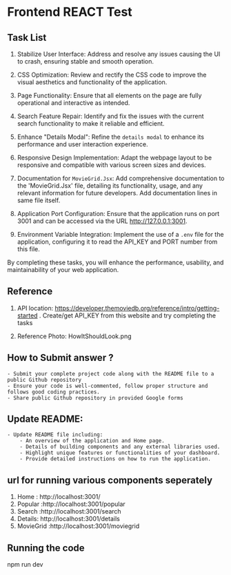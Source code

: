 # Frontend REACT Test

## Task List

1. Stabilize User Interface: Address and resolve any issues causing the UI to crash, ensuring stable and smooth operation.

2. CSS Optimization: Review and rectify the CSS code to improve the visual aesthetics and functionality of the application.

3. Page Functionality: Ensure that all elements on the page are fully operational and interactive as intended.

4. Search Feature Repair: Identify and fix the issues with the current search functionality to make it reliable and efficient.

5. Enhance "Details Modal": Refine the `details modal` to enhance its performance and user interaction experience.

6. Responsive Design Implementation: Adapt the webpage layout to be responsive and compatible with various screen sizes and devices.

7. Documentation for `MovieGrid.Jsx`: Add comprehensive documentation to the 'MovieGrid.Jsx' file, detailing its functionality, usage, and any relevant information for future developers. Add documentation lines in same file itself.

8. Application Port Configuration: Ensure that the application runs on port 3001 and can be accessed via the URL http://127.0.0.1:3001.

9. Environment Variable Integration: Implement the use of a `.env` file for the application, configuring it to read the API_KEY and PORT number from this file.

By completing these tasks, you will enhance the performance, usability, and maintainability of your web application.
 
## Reference
1. API location: https://developer.themoviedb.org/reference/intro/getting-started . Create/get API_KEY from this website and try completing the tasks

2. Reference Photo: HowItShouldLook.png

## How to Submit answer ?
    - Submit your complete project code along with the README file to a public Github repository
    - Ensure your code is well-commented, follow proper structure and follows good coding practices.
    - Share public Github repository in provided Google forms
## Update README:
    - Update README file including:
        - An overview of the application and Home page.
        - Details of building components and any external libraries used.
        - Highlight unique features or functionalities of your dashboard.
        - Provide detailed instructions on how to run the application.


## url for running various components seperately

1. Home : http://localhost:3001/
2. Popular :http://localhost:3001/popular
3. Search :http://localhost:3001/search
4. Details: http://localhost:3001/details
5. MovieGrid :http://localhost:3001/moviegrid


## Running the code

npm run dev

